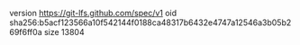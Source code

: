 version https://git-lfs.github.com/spec/v1
oid sha256:b5acf123566a10f542144f0188ca48317b6432e4747a12546a3b05b269f6ff0a
size 13804
